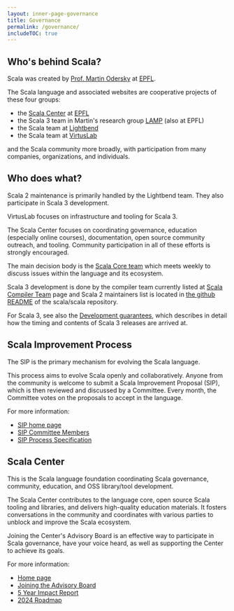 ```yaml
---
layout: inner-page-governance
title: Governance
permalink: /governance/
includeTOC: true
---
```


## Who's behind Scala?

Scala was created by [Prof. Martin Odersky](https://lampwww.epfl.ch/~odersky/)
at [EPFL](https://epfl.ch).

The Scala language and associated websites are cooperative projects of these
four groups:

* the [Scala Center](https://scala.epfl.ch) at [EPFL](https://epfl.ch)
* the Scala 3 team in Martin's research group [LAMP](https://lamp.epfl.ch) (also at EPFL)
* the Scala team at [Lightbend](https://www.lightbend.com)
* the Scala team at [VirtusLab](https://virtuslab.com)

and the Scala community more broadly, with participation from many
companies, organizations, and individuals.

## Who does what?

Scala 2 maintenance is primarily handled by the Lightbend team. They also
participate in Scala 3 development.

VirtusLab focuses on infrastructure and tooling for Scala 3.

The Scala Center focuses on coordinating governance, education (especially
online courses), documentation, open source community outreach, and tooling.
Community participation in all of these efforts is strongly encouraged.

The main decision body is the [Scala Core team](/scala-core/) which meets weekly
to discuss issues within the language and its ecosystem.

Scala 3 development is done by the compiler team currently listed at
[Scala Compiler Team](/maintainers/) page and Scala 2 maintainers list is
located in [the github README](https://github.com/scala/scala#get-in-touch) of
the scala/scala repository.

For Scala 3, see also the [Development guarantees](/development), which describes
in detail how the timing and contents of Scala 3 releases are arrived at.

## Scala Improvement Process

The SIP is the primary mechanism for evolving the Scala language.

This process aims to evolve Scala openly and collaboratively. Anyone from the community is welcome to submit a Scala Improvement Proposal (SIP), which is then reviewed and discussed by a Committee. Every month, the Committee votes on the proposals to accept in the language.

For more information:

* [SIP home page](https://docs.scala-lang.org/sips/index.html)
* [SIP Committee Members](https://docs.scala-lang.org/sips/process-specification.html#the-sip-committee)
* [SIP Process Specification](https://docs.scala-lang.org/sips/process-specification.html)

## Scala Center

This is the Scala language foundation coordinating Scala governance, community, education, and OSS library/tool development.

The Scala Center contributes to the language core, open source Scala tooling and libraries, and
delivers high-quality education materials. It fosters conversations in the community and coordinates with various parties to unblock and improve the Scala ecosystem.

Joining the Center's Advisory Board is an effective way to participate in Scala governance, have your voice heard, as well as supporting the Center to achieve its goals.

For more information:

* [Home page](https://scala.epfl.ch/)
* [Joining the Advisory Board](https://scala.epfl.ch/corporate-membership.html)
* [5 Year Impact Report](https://scala.epfl.ch/records/first-five-years/)
* [2024 Roadmap](https://www.scala-lang.org/blog/2024/02/06/scala-center-2024-roadmap.html)
